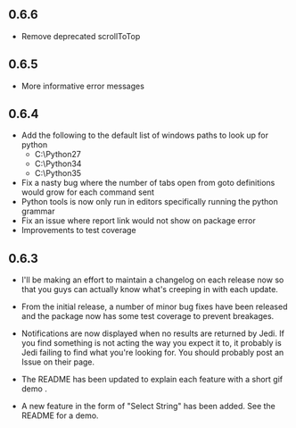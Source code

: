 0.6.6
-----
* Remove deprecated scrollToTop

0.6.5
-----
* More informative error messages

0.6.4
-----
* Add the following to the default list of windows paths to look up for python
   * C:\\Python27
   * C:\\Python34
   * C:\\Python35
* Fix a nasty bug where the number of tabs open from goto definitions would grow for each command sent
* Python tools is now only run in editors specifically running the python grammar
* Fix an issue where report link would not show on package error
* Improvements to test coverage

0.6.3
-----

* I'll be making an effort to maintain a changelog on each release now so that you guys can actually know what's creeping in with each update.

* From the initial release, a number of minor bug fixes have been released and the package now has some test coverage to prevent breakages.

* Notifications are now displayed when no results are returned by Jedi. If you find something is not acting the way you expect it to, it probably is Jedi failing to find what you're looking for. You should probably post an Issue on their page.

* The README has been updated to explain each feature with a short gif demo .

* A new feature in the form of "Select String" has been added. See the README for a demo.
